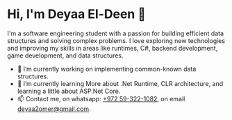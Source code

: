 # Hi, I'm Deyaa El-Deen 👋

I'm a software engineering student with a passion for building efficient data structures and solving complex problems. I love exploring new technologies and improving my skills in areas like runtimes, C#, backend development, game development, and data structures.

- 🔭 I’m currently working on implementing common-known data structures.
- 🌱 I’m currently learning More about .Net Runtime, CLR architecture, and learning a little about ASP.Net Core. 
- 📫 Contact me, on whatsapp: [+972 59-322-1082](https://wa.me/+972593221082), on email [deyaa2omer@gmail.com](mailto:deyaa2omer@gmail.com). 

